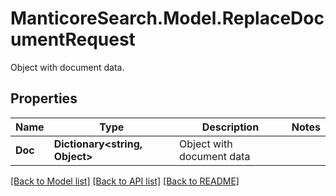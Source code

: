 # ManticoreSearch.Model.ReplaceDocumentRequest
Object with document data. 

## Properties

Name | Type | Description | Notes
------------ | ------------- | ------------- | -------------
**Doc** | **Dictionary&lt;string, Object&gt;** | Object with document data  | 



[[Back to Model list]](../README.md#documentation-for-models) [[Back to API list]](../README.md#documentation-for-api-endpoints) [[Back to README]](../README.md)

